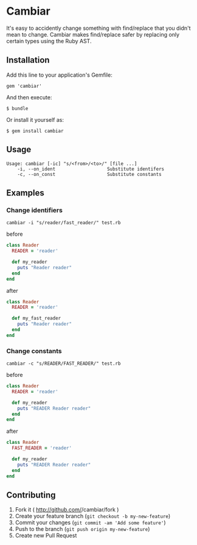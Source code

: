 # Cambiar

It's easy to accidently change something with find/replace that you didn't mean to change. Cambiar makes find/replace safer by replacing only certain types using the Ruby AST.

## Installation

Add this line to your application's Gemfile:

    gem 'cambiar'

And then execute:

    $ bundle

Or install it yourself as:

    $ gem install cambiar

## Usage
```
Usage: cambiar [-ic] "s/<from>/<to>/" [file ...]
    -i, --on_ident                   Substitute identifers
    -c, --on_const                   Substitute constants
```

## Examples

### Change identifiers
```
cambiar -i "s/reader/fast_reader/" test.rb
```

before
``` ruby
class Reader
  READER = 'reader'

  def my_reader
    puts "Reader reader"
  end 
end
```

after
``` ruby
class Reader
  READER = 'reader'

  def my_fast_reader
    puts "Reader reader"
  end 
end
```

### Change constants
```
cambiar -c "s/READER/FAST_READER/" test.rb
```

before
``` ruby
class Reader
  READER = 'reader'

  def my_reader
    puts "READER Reader reader"
  end
end
```

after
``` ruby
class Reader
  FAST_READER = 'reader'

  def my_reader
    puts "READER Reader reader"
  end 
end
```

## Contributing

1. Fork it ( http://github.com/<my-github-username>/cambiar/fork )
2. Create your feature branch (`git checkout -b my-new-feature`)
3. Commit your changes (`git commit -am 'Add some feature'`)
4. Push to the branch (`git push origin my-new-feature`)
5. Create new Pull Request
